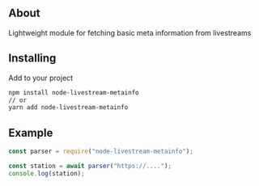 ## About

Lightweight module for fetching basic meta information from livestreams

## Installing

Add to your project

```bash
npm install node-livestream-metainfo
// or
yarn add node-livestream-metainfo
```

## Example

```javascript
const parser = require("node-livestream-metainfo");

const station = await parser("https://....");
console.log(station);
```